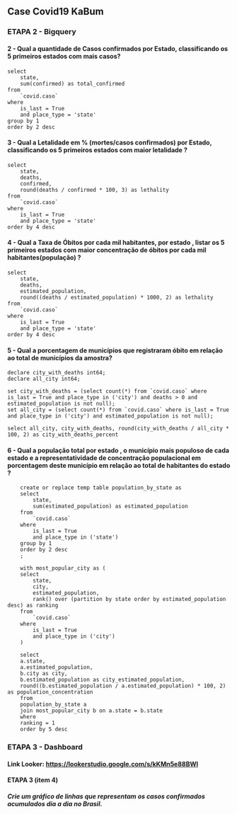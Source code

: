 ## Case Covid19 KaBum

### ETAPA 2 - Bigquery

#### 2 - Qual a quantidade de Casos confirmados por Estado, classificando os 5 primeiros estados com mais casos?

```
select 
    state,
    sum(confirmed) as total_confirmed
from 
    `covid.caso`
where 
    is_last = True
    and place_type = 'state'
group by 1
order by 2 desc   
```

#### 3 - Qual a Letalidade em % (mortes/casos confirmados) por Estado, classificando os 5 primeiros estados com maior letalidade ?

```
select
    state,
    deaths,
    confirmed,
    round(deaths / confirmed * 100, 3) as lethality
from 
    `covid.caso`
where
    is_last = True
    and place_type = 'state'
order by 4 desc
```
#### 4 - Qual a Taxa de Óbitos por cada mil habitantes, por estado , listar os 5 primeiros estados com maior concentração de óbitos por cada mil habitantes(população) ?

```
select
    state,
    deaths,
    estimated_population,
    round((deaths / estimated_population) * 1000, 2) as lethality
from 
    `covid.caso`
where
    is_last = True
    and place_type = 'state'
order by 4 desc
```

#### 5 - Qual a porcentagem de municípios que registraram óbito em relação ao total de municípios da amostra?
```
declare city_with_deaths int64;
declare all_city int64;

set city_with_deaths = (select count(*) from `covid.caso` where is_last = True and place_type in ('city') and deaths > 0 and estimated_population is not null);
set all_city = (select count(*) from `covid.caso` where is_last = True and place_type in ('city') and estimated_population is not null);

select all_city, city_with_deaths, round(city_with_deaths / all_city * 100, 2) as city_with_deaths_percent
```

#### 6 - Qual a população total por estado , o município mais populoso de cada estado e a representatividade de concentração populacional em porcentagem deste município em relação ao total de habitantes do estado ?

```
    create or replace temp table population_by_state as
    select
        state,
        sum(estimated_population) as estimated_population
    from
        `covid.caso`
    where
        is_last = True
        and place_type in ('state')
    group by 1
    order by 2 desc
    ;

    with most_popular_city as (
    select
        state,
        city,
        estimated_population,
        rank() over (partition by state order by estimated_population desc) as ranking
    from
        `covid.caso`
    where
        is_last = True
        and place_type in ('city')
    )

    select
    a.state,
    a.estimated_population,
    b.city as city,
    b.estimated_population as city_estimated_population,
    round((b.estimated_population / a.estimated_population) * 100, 2) as population_concentration
    from
    population_by_state a
    join most_popular_city b on a.state = b.state
    where
    ranking = 1
    order by 5 desc
```

### ETAPA 3 - Dashboard

#### Link Looker: <https://lookerstudio.google.com/s/kKMn5e88BWI>

#### ETAPA 3 (item 4)

##### Crie um gráfico de linhas que representam os casos confirmados acumulados dia a dia no Brasil.
